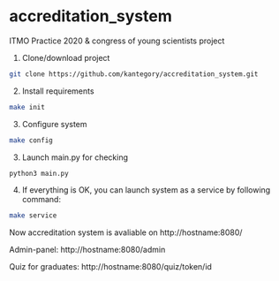# accreditation_system
ITMO Practice 2020 & congress of young scientists project

1. Clone/download project
```bash
git clone https://github.com/kantegory/accreditation_system.git
```

2. Install requirements
```bash
make init
```

3. Configure system
```bash
make config
```

3. Launch main.py for checking
```bash
python3 main.py
```

4. If everything is OK, you can launch system as a service by following command:
```bash
make service 
```

Now accreditation system is avaliable on http://hostname:8080/

Admin-panel: http://hostname:8080/admin  

Quiz for graduates: http://hostname:8080/quiz/token/id
